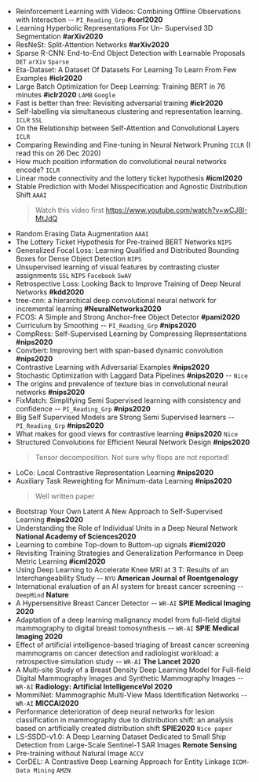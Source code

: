 * Reinforcement Learning with Videos: Combining Offline Observations with Interaction -- `PI_Reading_Grp` **#corl2020**
* Learning Hyperbolic Representations For Un- Supervised 3D Segmentation **#arXiv2020**
* ResNeSt: Split-Attention Networks **#arXiv2020**
* Sparse R-CNN: End-to-End Object Detection with Learnable Proposals `DET` `arXiv` `Sparse`
* Eta-Dataset: A Dataset Of Datasets For Learning To Learn From Few Examples **#iclr2020**
* Large Batch Optimization for Deep Learning: Training BERT in 76 minutes **#iclr2020** `LAMB` `Google`
* Fast is better than free: Revisiting adversarial training **#iclr2020**
* Self-labelling via simultaneous clustering and representation learning. `ICLR` `SSL`
* On the Relationship between Self-Attention and Convolutional Layers `ICLR`
* Comparing Rewinding and Fine-tuning in Neural Network Pruning `ICLR` (I read this on 26 Dec 2020)
* How much position information do convolutional neural networks encode? `ICLR`
* Linear mode connectivity and the lottery ticket hypothesis **#icml2020**
* Stable Prediction with Model Misspecification and Agnostic Distribution Shift `AAAI`
	> Watch this video first https://www.youtube.com/watch?v=wCJ8I-MtJdQ
* Random Erasing Data Augmentation `AAAI`
* The Lottery Ticket Hypothesis for Pre-trained BERT Networks `NIPS`
* Generalized Focal Loss: Learning Qualified and Distributed Bounding Boxes for Dense Object Detection `NIPS`
* Unsupervised learning of visual features by contrasting cluster assignments `SSL` `NIPS` `Facebook` `SwAV`
* Retrospective Loss: Looking Back to Improve Training of Deep Neural Networks  **#kdd2020**
* tree-cnn: a hierarchical deep convolutional neural network for incremental learning **#NeuralNetworks2020**
* FCOS: A Simple and Strong Anchor-free Object Detector **#pami2020**
* Curriculum by Smoothing -- `PI_Reading_Grp` **#nips2020**
* CompRess: Self-Supervised Learning by Compressing Representations **#nips2020**
* Convbert: Improving bert with span-based dynamic convolution **#nips2020**
* Contrastive Learning with Adversarial Examples **#nips2020**
* Stochastic Optimization with Laggard Data Pipelines **#nips2020** -- `Nice` 
* The origins and prevalence of texture bias in convolutional neural networks **#nips2020**
* FixMatch: Simplifying Semi Supervised learning with consistency and confidence -- `PI_Reading_Grp` **#nips2020**
* Big Self Supervised Models are Strong Semi Supervised learners -- `PI_Reading_Grp` **#nips2020**
* What makes for good views for contrastive learning **#nips2020** `Nice` 
* Structured Convolutions for Efficient Neural Network Design **#nips2020**
	> Tensor decomposition. Not sure why flops are not reported!
* LoCo: Local Contrastive Representation Learning **#nips2020**
* Auxiliary Task Reweighting for Minimum-data Learning **#nips2020**
	> Well written paper
* Bootstrap Your Own Latent A New Approach to Self-Supervised Learning **#nips2020**
* Understanding the Role of Individual Units in a Deep Neural Network **National Academy of Sciences2020**
* Learning to combine Top-down to Buttom-up signals **#icml2020**
* Revisiting Training Strategies and Generalization Performance in Deep Metric Learning **#icml2020**
* Using Deep Learning to Accelerate Knee MRI at 3 T: Results of an Interchangeability Study -- `NYU` **American Journal of Roentgenology**
* International evaluation of an AI system for breast cancer screening -- `DeepMind` **Nature**
* A Hypersensitive Breast Cancer Detector -- `WR-AI` **SPIE Medical Imaging 2020**
* Adaptation of a deep learning malignancy model from full-field digital mammography to digital breast tomosynthesis -- `WR-AI` **SPIE Medical Imaging 2020**
* Effect of artificial intelligence-based triaging of breast cancer screening mammograms on cancer detection and radiologist workload: a retrospective simulation study -- `WR-AI` **The Lancet 2020**
* A Multi-site Study of a Breast Density Deep Learning Model for Full-field Digital Mammography Images and Synthetic Mammography Images -- `WR-AI` **Radiology: Artificial IntelligenceVol 2020**
* MommiNet: Mammographic Multi-View Mass Identification Networks -- `WR-AI` **MICCAI2020**
* Performance deterioration of deep neural networks for lesion classification in mammography due to distribution shift: an analysis based on artificially created distribution shift **SPIE2020** `Nice paper`
* LS-SSDD-v1.0: A Deep Learning Dataset Dedicated to Small Ship Detection from Large-Scale Sentinel-1 SAR Images **Remote Sensing**
* Pre-training without Natural Image `ACCV`
* CorDEL: A Contrastive Deep Learning Approach for Entity Linkage `ICDM-Data Mining` `AMZN`